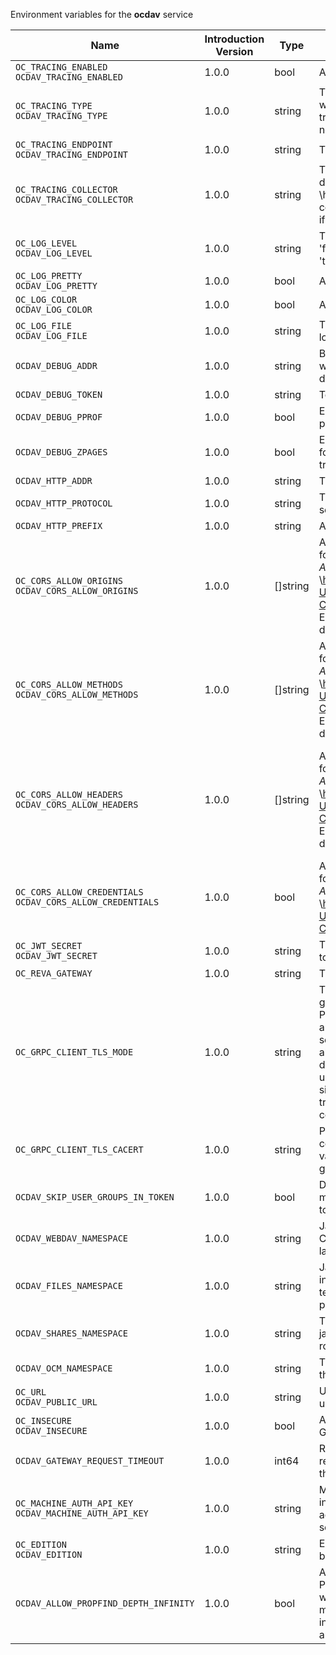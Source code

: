 Environment variables for the **ocdav** service

| Name | Introduction Version | Type | Description | Default Value |
|---|---|---|---|---|
|`OC_TRACING_ENABLED`<br/>`OCDAV_TRACING_ENABLED`| 1.0.0 |bool|Activates tracing.|false|
|`OC_TRACING_TYPE`<br/>`OCDAV_TRACING_TYPE`| 1.0.0 |string|The type of tracing. Defaults to '', which is the same as 'jaeger'. Allowed tracing types are 'jaeger' and '' as of now.||
|`OC_TRACING_ENDPOINT`<br/>`OCDAV_TRACING_ENDPOINT`| 1.0.0 |string|The endpoint of the tracing agent.||
|`OC_TRACING_COLLECTOR`<br/>`OCDAV_TRACING_COLLECTOR`| 1.0.0 |string|The HTTP endpoint for sending spans directly to a collector, i.e. \http://jaeger-collector:14268/api/traces. Only used if the tracing endpoint is unset.||
|`OC_LOG_LEVEL`<br/>`OCDAV_LOG_LEVEL`| 1.0.0 |string|The log level. Valid values are: 'panic', 'fatal', 'error', 'warn', 'info', 'debug', 'trace'.||
|`OC_LOG_PRETTY`<br/>`OCDAV_LOG_PRETTY`| 1.0.0 |bool|Activates pretty log output.|false|
|`OC_LOG_COLOR`<br/>`OCDAV_LOG_COLOR`| 1.0.0 |bool|Activates colorized log output.|false|
|`OC_LOG_FILE`<br/>`OCDAV_LOG_FILE`| 1.0.0 |string|The path to the log file. Activates logging to this file if set.||
|`OCDAV_DEBUG_ADDR`| 1.0.0 |string|Bind address of the debug server, where metrics, health, config and debug endpoints will be exposed.|127.0.0.1:9163|
|`OCDAV_DEBUG_TOKEN`| 1.0.0 |string|Token to secure the metrics endpoint.||
|`OCDAV_DEBUG_PPROF`| 1.0.0 |bool|Enables pprof, which can be used for profiling.|false|
|`OCDAV_DEBUG_ZPAGES`| 1.0.0 |bool|Enables zpages, which can be used for collecting and viewing in-memory traces.|false|
|`OCDAV_HTTP_ADDR`| 1.0.0 |string|The bind address of the HTTP service.|127.0.0.1:9350|
|`OCDAV_HTTP_PROTOCOL`| 1.0.0 |string|The transport protocol of the HTTP service.|tcp|
|`OCDAV_HTTP_PREFIX`| 1.0.0 |string|A URL path prefix for the handler.||
|`OC_CORS_ALLOW_ORIGINS`<br/>`OCDAV_CORS_ALLOW_ORIGINS`| 1.0.0 |[]string|A list of allowed CORS origins. See following chapter for more details: *Access-Control-Allow-Origin* at \https://developer.mozilla.org/en-US/docs/Web/HTTP/Headers/Access-Control-Allow-Origin. See the Environment Variable Types description for more details.|[https://localhost:9200]|
|`OC_CORS_ALLOW_METHODS`<br/>`OCDAV_CORS_ALLOW_METHODS`| 1.0.0 |[]string|A list of allowed CORS methods. See following chapter for more details: *Access-Control-Request-Method* at \https://developer.mozilla.org/en-US/docs/Web/HTTP/Headers/Access-Control-Request-Method. See the Environment Variable Types description for more details.|[OPTIONS HEAD GET PUT POST DELETE MKCOL PROPFIND PROPPATCH MOVE COPY REPORT SEARCH]|
|`OC_CORS_ALLOW_HEADERS`<br/>`OCDAV_CORS_ALLOW_HEADERS`| 1.0.0 |[]string|A list of allowed CORS headers. See following chapter for more details: *Access-Control-Request-Headers* at \https://developer.mozilla.org/en-US/docs/Web/HTTP/Headers/Access-Control-Request-Headers. See the Environment Variable Types description for more details.|[Origin Accept Content-Type Depth Authorization Ocs-Apirequest If-None-Match If-Match Destination Overwrite X-Request-Id X-Requested-With Tus-Resumable Tus-Checksum-Algorithm Upload-Concat Upload-Length Upload-Metadata Upload-Defer-Length Upload-Expires Upload-Checksum Upload-Offset X-HTTP-Method-Override Cache-Control]|
|`OC_CORS_ALLOW_CREDENTIALS`<br/>`OCDAV_CORS_ALLOW_CREDENTIALS`| 1.0.0 |bool|Allow credentials for CORS.See following chapter for more details: *Access-Control-Allow-Credentials* at \https://developer.mozilla.org/en-US/docs/Web/HTTP/Headers/Access-Control-Allow-Credentials.|false|
|`OC_JWT_SECRET`<br/>`OCDAV_JWT_SECRET`| 1.0.0 |string|The secret to mint and validate jwt tokens.||
|`OC_REVA_GATEWAY`| 1.0.0 |string|The CS3 gateway endpoint.|eu.opencloud.api.gateway|
|`OC_GRPC_CLIENT_TLS_MODE`| 1.0.0 |string|TLS mode for grpc connection to the go-micro based grpc services. Possible values are 'off', 'insecure' and 'on'. 'off': disables transport security for the clients. 'insecure' allows using transport security, but disables certificate verification (to be used with the autogenerated self-signed certificates). 'on' enables transport security, including server certificate verification.||
|`OC_GRPC_CLIENT_TLS_CACERT`| 1.0.0 |string|Path/File name for the root CA certificate (in PEM format) used to validate TLS server certificates of the go-micro based grpc services.||
|`OCDAV_SKIP_USER_GROUPS_IN_TOKEN`| 1.0.0 |bool|Disables the loading of user's group memberships from the reva access token.|false|
|`OCDAV_WEBDAV_NAMESPACE`| 1.0.0 |string|Jail requests to /dav/webdav into this CS3 namespace. Supports template layouting with CS3 User properties.|/users/`&#123;&#123;.Id.OpaqueId&#125;&#125;`|
|`OCDAV_FILES_NAMESPACE`| 1.0.0 |string|Jail requests to /dav/files/`{username}` into this CS3 namespace. Supports template layouting with CS3 User properties.|/users/`&#123;&#123;.Id.OpaqueId&#125;&#125;`|
|`OCDAV_SHARES_NAMESPACE`| 1.0.0 |string|The human readable path for the share jail. Relative to a users personal space root. Upcased intentionally.|/Shares|
|`OCDAV_OCM_NAMESPACE`| 1.0.0 |string|The human readable path prefix for the ocm shares.|/public|
|`OC_URL`<br/>`OCDAV_PUBLIC_URL`| 1.0.0 |string|URL where OpenCloud is reachable for users.|https://localhost:9200|
|`OC_INSECURE`<br/>`OCDAV_INSECURE`| 1.0.0 |bool|Allow insecure connections to the GATEWAY service.|false|
|`OCDAV_GATEWAY_REQUEST_TIMEOUT`| 1.0.0 |int64|Request timeout in seconds for requests from the oCDAV service to the GATEWAY service.|84300|
|`OC_MACHINE_AUTH_API_KEY`<br/>`OCDAV_MACHINE_AUTH_API_KEY`| 1.0.0 |string|Machine auth API key used to validate internal requests necessary for the access to resources from other services.||
|`OC_EDITION`<br/>`OCDAV_EDITION`| 1.0.0 |string|Edition of OpenCloud. Used for branding purposes.||
|`OCDAV_ALLOW_PROPFIND_DEPTH_INFINITY`| 1.0.0 |bool|Allow the use of depth infinity in PROPFINDS. When enabled, a propfind will traverse through all subfolders. If many subfolders are expected, depth infinity can cause heavy server load and/or delayed response times.|false|